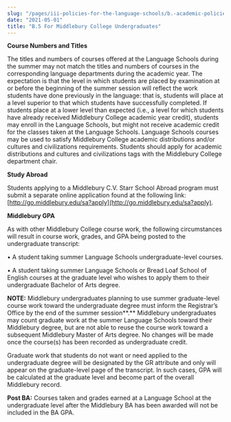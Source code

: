 ```yaml
---
slug: "/pages/iii-policies-for-the-language-schools/b.-academic-policies/b.5-for-middlebury-college-undergraduates"
date: "2021-05-01"
title: "B.5 For Middlebury College Undergraduates"
---
```


**Course Numbers and Titles**

The titles and numbers of courses offered at the Language Schools during the summer may not match the titles and numbers of courses in the corresponding language departments during the academic year. The expectation is that the level in which students are placed by examination at or before the beginning of the summer session will reflect the work students have done previously in the language: that is, students will place at a level superior to that which students have successfully completed. If students place at a lower level than expected (i.e., a level for which students have already received Middlebury College academic year credit), students may enroll in the Language Schools, but might not receive academic credit for the classes taken at the Language Schools. Language Schools courses may be used to satisfy Middlebury College academic distributions and/or cultures and civilizations requirements. Students should apply for academic distributions and cultures and civilizations tags with the Middlebury College department chair.

**Study Abroad**

Students applying to a Middlebury C.V. Starr School Abroad program must submit a separate online application found at the following link: [http://go.middlebury.edu/sa?apply](http://go.middlebury.edu/sa?apply).

**Middlebury GPA**

As with other Middlebury College course work, the following circumstances will result in course work, grades, and GPA being posted to the undergraduate transcript:

• A student taking summer Language Schools undergraduate-level courses.

• A student taking summer Language Schools or Bread Loaf School of English courses at the graduate level who wishes to apply them to their undergraduate Bachelor of Arts degree.

**NOTE:** Middlebury undergraduates planning to use summer graduate-level course work toward the undergraduate degree must inform the Registrar’s Office by the end of the summer session**.** Middlebury undergraduates may count graduate work at the summer Language Schools toward their Middlebury degree, but are not able to reuse the course work toward a subsequent Middlebury Master of Arts degree. No changes will be made once the course(s) has been recorded as undergraduate credit.

Graduate work that students do not want or need applied to the undergraduate degree will be designated by the GR attribute and only will appear on the graduate-level page of the transcript. In such cases, GPA will be calculated at the graduate level and become part of the overall Middlebury record.

**Post BA:** Courses taken and grades earned at a Language School at the undergraduate level after the Middlebury BA has been awarded will not be included in the BA GPA.
